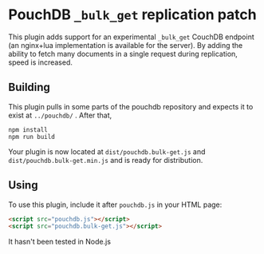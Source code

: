 PouchDB `_bulk_get` replication patch
=====

This plugin adds support for an experimental `_bulk_get` CouchDB endpoint (an nginx+lua implementation is available for the server). By adding the ability to fetch many documents in a single request during replication, speed is increased.

Building
----
This plugin pulls in some parts of the pouchdb repository and expects it to exist at `../pouchdb/` . After that,

    npm install
    npm run build

Your plugin is now located at `dist/pouchdb.bulk-get.js` and `dist/pouchdb.bulk-get.min.js` and is ready for distribution.

Using
--------

To use this plugin, include it after `pouchdb.js` in your HTML page:

```html
<script src="pouchdb.js"></script>
<script src="pouchdb.bulk-get.js"></script>
```

It hasn't been tested in Node.js

